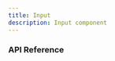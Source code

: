 ```yaml
---
title: Input
description: Input component
---
```


<script lang="ts">
    import {docInputPropsDefs} from '$lib/components/Input/Input.props';
    import ApiReference from '$lib-doc/components/ApiReference.svelte';
</script>

### API Reference

<ApiReference data={docInputPropsDefs}></ApiReference>
